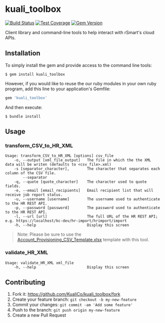 # kuali_toolbox

[![Build Status](https://travis-ci.org/KualiCo/kuali_toolbox.svg?branch=master)](https://travis-ci.org/KualiCo/kuali_toolbox)
[![Test Coverage](https://codeclimate.com/github/KualiCo/kuali_toolbox/badges/coverage.svg)](https://codeclimate.com/github/KualiCo/kuali_toolbox)
[![Gem Version](https://badge.fury.io/rb/kuali_toolbox.svg)](http://badge.fury.io/rb/kuali_toolbox)

Client library and command-line tools to help interact with rSmart's cloud APIs.

## Installation

To simply install the gem and provide access to the command line tools:

    $ gem install kuali_toolbox

However, if you would like to reuse the our ruby modules in your own ruby program,
add this line to your application's Gemfile:

```ruby
gem 'kuali_toolbox'
```

And then execute:

    $ bundle install

## Usage

### transform_CSV_to_HR_XML

```
Usage: transform_CSV_to_HR_XML [options] csv_file
    -o, --output [xml_file_output]   The file in which the the XML data will be writen (defaults to <csv_file>.xml)
    -s [separator_character],        The character that separates each column of the CSV file.
        --separator
    -q, --quote [quote_character]    The character used to quote fields.
    -e, --email [email_recipients]   Email recipient list that will receive job report status.
    -u, --username [username]        The username used to authenticate to the HR REST API.
    -p, --password [password]        The password used to authenticate to the HR REST API.
    -l, --url [url]                  The full URL of the HR REST API; e.g. https://localhost/kc-dev/hr-import/hrimport/import
    -h, --help                       Display this screen
```
> Note: Please be sure to use the [Account_Provisioning_CSV_Template.xlsx](https://github.com/rSmart/kuali_toolbox/raw/master/Account_Provisioning_CSV_Template.xlsx) template with this tool.

### validate_HR_XML

```
Usage: validate_HR_XML xml_file
    -h, --help                       Display this screen
```

## Contributing

1. Fork it: https://github.com/KualiCo/kuali_toolbox/fork
2. Create your feature branch: `git checkout -b my-new-feature`
3. Commit your changes: `git commit -am 'Add some feature'`
4. Push to the branch: `git push origin my-new-feature`
5. Create a new Pull Request
